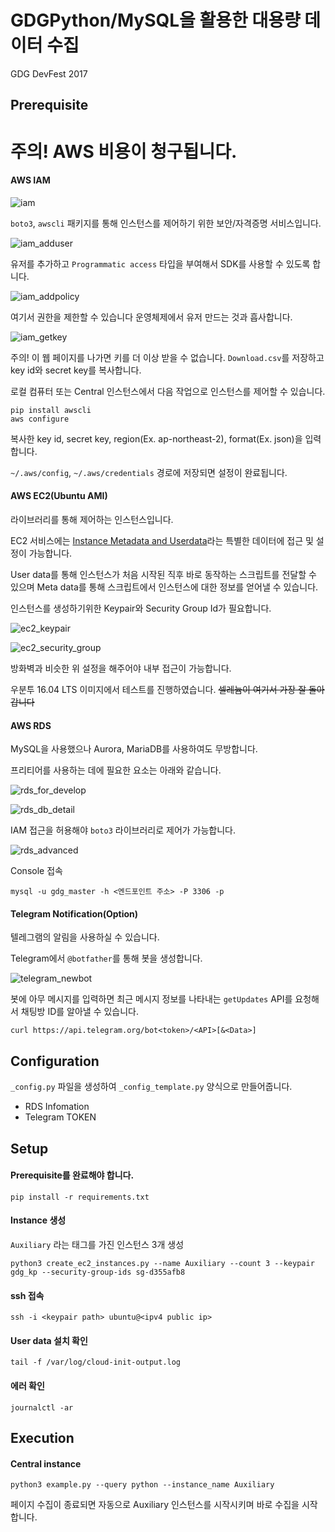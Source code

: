 # GDGPython/MySQL을 활용한 대용량 데이터 수집

GDG DevFest 2017

## Prerequisite

# 주의! AWS 비용이 청구됩니다.

####  AWS IAM

![iam](image/README/iam.png)

`boto3`, `awscli` 패키지를 통해 인스턴스를 제어하기 위한 보안/자격증명 서비스입니다.

![iam_adduser](image/README/iam_adduser.png)

유저를 추가하고 `Programmatic access` 타입을 부여해서 SDK를 사용할 수 있도록 합니다.

![iam_addpolicy](image/README/iam_addpolicy.png)

여기서 권한을 제한할 수 있습니다 운영체제에서 유저 만드는 것과 흡사합니다.

![iam_getkey](image/README/iam_getkey.png)

주의! 이 웹 페이지를 나가면 키를 더 이상 받을 수 없습니다.
`Download.csv`를 저장하고 key id와 secret key를 복사합니다.

로컬 컴퓨터 또는 Central 인스턴스에서 다음 작업으로 인스턴스를 제어할 수 있습니다.

```
pip install awscli
aws configure
```

복사한 key id, secret key, region(Ex. ap-northeast-2), format(Ex. json)을 입력합니다.

`~/.aws/config`, `~/.aws/credentials` 경로에 저장되면 설정이 완료됩니다.

#### AWS EC2(Ubuntu AMI)

라이브러리를 통해 제어하는 인스턴스입니다.

EC2 서비스에는 [Instance Metadata and Userdata](http://docs.aws.amazon.com/AWSEC2/latest/UserGuide/ec2-instance-metadata.html)라는 특별한 데이터에 접근 및 설정이 가능합니다.

User data를 통해 인스턴스가 처음 시작된 직후 바로 동작하는 스크립트를 전달할 수 있으며 Meta data를 통해 스크립트에서 인스턴스에 대한 정보를 얻어낼 수 있습니다.

인스턴스를 생성하기위한 Keypair와 Security Group Id가 필요합니다.

![ec2_keypair](image/README/ec2_keypair.png)

![ec2_security_group](image/README/ec2_security_group.png)

방화벽과 비슷한 위 설정을 해주어야 내부 접근이 가능합니다.

우분투 16.04 LTS 이미지에서 테스트를 진행하였습니다.
~~셀레늄이 여기서 가장 잘 돌아갑니다~~



#### AWS RDS

MySQL을 사용했으나 Aurora, MariaDB를 사용하여도 무방합니다.

프리티어를 사용하는 데에 필요한 요소는 아래와 같습니다.

![rds_for_develop](image/README/rds_for_develop.png)

![rds_db_detail](image/README/rds_db_detail.png)

IAM 접근을 허용해야 `boto3` 라이브러리로 제어가 가능합니다.

![rds_advanced](image/README/rds_advanced.png)

Console 접속

```
mysql -u gdg_master -h <엔드포인트 주소> -P 3306 -p
```

#### Telegram Notification(Option)

텔레그램의 알림을 사용하실 수 있습니다.

Telegram에서 `@botfather`를 통해 봇을 생성합니다.

![telegram_newbot](image/README/telegram_newbot.png)

봇에 아무 메시지를 입력하면 최근 메시지 정보를 나타내는 `getUpdates` API를 요청해서 채팅방 ID를 알아낼 수 있습니다.

```
curl https://api.telegram.org/bot<token>/<API>[&<Data>]
```

## Configuration

`_config.py` 파일을 생성하여 `_config_template.py` 양식으로 만들어줍니다.

- RDS Infomation
- Telegram TOKEN

## Setup

#### Prerequisite를 완료해야 합니다.

```
pip install -r requirements.txt
```

#### Instance 생성

`Auxiliary` 라는 태그를 가진 인스턴스 3개 생성

```
python3 create_ec2_instances.py --name Auxiliary --count 3 --keypair gdg_kp --security-group-ids sg-d355afb8
```

#### ssh 접속

```
ssh -i <keypair path> ubuntu@<ipv4 public ip>
```

#### User data 설치 확인

```
tail -f /var/log/cloud-init-output.log
```

#### 에러 확인

```
journalctl -ar
```

## Execution

#### Central instance

```
python3 example.py --query python --instance_name Auxiliary
```

페이지 수집이 종료되면 자동으로 Auxiliary 인스턴스를 시작시키며 바로 수집을 시작합니다.
